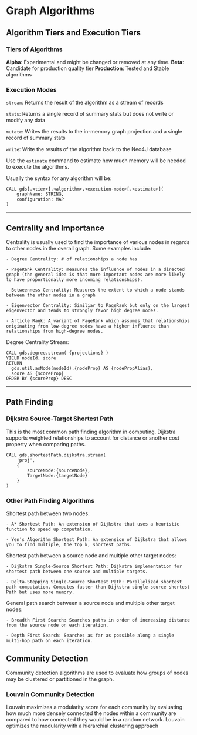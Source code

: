 # Graph Algorithms

## Algorithm Tiers and Execution Tiers

### Tiers of Algorithms
**Alpha**: Experimental and might be changed or removed at any time. 
**Beta**: Candidate for production quality tier
**Production**: Tested and Stable algorithms

### Execution Modes

`stream`: Returns the result of the algorithm as a stream of records

`stats`: Returns a single record of summary stats but does not write or modify any data

`mutate`: Writes the results to the in-memory graph projection and a single record of summary stats

`write`: Write the results of the algorithm back to the Neo4J database 

Use the `estimate` command to estimate how much memory will be needed to execute the algorithms.

Usually the syntax for any algorithm will be:

```
CALL gds[.<tier>].<algorithm>.<execution-mode>[.<estimate>](
	graphName: STRING,
	configuration: MAP
)
```

---
## Centrality and Importance
Centrality is usually used to find the importance of various nodes in regards to other nodes in the overall graph. Some examples include:

    - Degree Centrality: # of relationships a node has

    - PageRank Centrality: measures the influence of nodes in a directed graph (the general idea is that more important nodes are more likely to have proportionally more incoming relationships).

    - Betweenness Centrality: Measures the extent to which a node stands between the other nodes in a graph

    - Eigenvector Centrality: Similiar to PageRank but only on the largest eigenvector and tends to strongly favor high degree nodes.

    - Article Rank: A variant of PageRank which assumes that relationships originating from low-degree nodes have a higher influence than relationships from high-degree nodes.

Degree Centrality Stream:

```
CALL gds.degree.stream( {projections} )
YIELD nodeId, score
RETURN
  gds.util.asNode(nodeId).{nodeProp} AS {nodePropAlias},
  score AS {scoreProp}
ORDER BY {scoreProp} DESC
```


---

## Path Finding

### Dijkstra Source-Target Shortest Path

This is the most common path finding algorithm in computing. Dijkstra supports weighted relationships to account for distance or another cost property when comparing paths. 

```
CALL gds.shortestPath.dijkstra.stream(
    'proj',
    {
        sourceNode:{sourceNode},
        TargetNode:{targetNode}
    }
)
```

### Other Path Finding Algorithms

Shortest path between two nodes:

    - A* Shortest Path: An extension of Dijkstra that uses a heuristic function to speed up computation.

    - Yen’s Algorithm Shortest Path: An extension of Dijkstra that allows you to find multiple, the top k, shortest paths.

Shortest path between a source node and multiple other target nodes:

    - Dijkstra Single-Source Shortest Path: Dijkstra implementation for shortest path between one source and multiple targets.

    - Delta-Stepping Single-Source Shortest Path: Parallelized shortest path computation. Computes faster than Dijkstra single-source shortest Path but uses more memory.

General path search between a source node and multiple other target nodes:

    - Breadth First Search: Searches paths in order of increasing distance from the source node on each iteration.

    - Depth First Search: Searches as far as possible along a single multi-hop path on each iteration.



## Community Detection

Community detection algorithms are used to evaluate how groups of nodes may be clustered or partitioned in the graph. 

### Louvain Community Detection

Louvain maximizes a modularity score for each community by evaluating how much more densely connected the nodes within a community are compared to how connected they would be in a random network. Louvain optimizes the modularity with a hierarchial clustering approach
